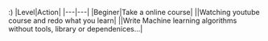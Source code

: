 :)
|Level|Action|
|---|---|
|Beginer|Take a online course|
||Watching youtube course and redo  what you learn|
||Write Machine learning algorithms without tools, library or dependenices...|
